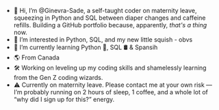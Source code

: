 - 👋 Hi, I’m @Ginevra-Sade, a self-taught coder on maternity leave, squeezing in Python and SQL between diaper changes and caffeine refills. Building a GitHub portfolio because, apparently, *that's a thing* now.
- 👀 I’m interested in Python, SQL, and my new little squish - obvs
- 🌱 I’m currently learning Python 🐍, SQL 🛢️ & Spansih
- 🌎 From Canada
- 🛠 Working on leveling up my coding skills and shamelessly learning from the Gen Z coding wizards.
- ⚠️ Currently on maternity leave. Please contact me at your own risk — I’m probably running on 2 hours of sleep, 1 coffee, and a whole lot of “why did I sign up for this?” energy.

<!---
Ginevra-Sade/Ginevra-Sade is a ✨ special ✨ repository because its `README.md` (this file) appears on your GitHub profile.
You can click the Preview link to take a look at your changes.
--->
